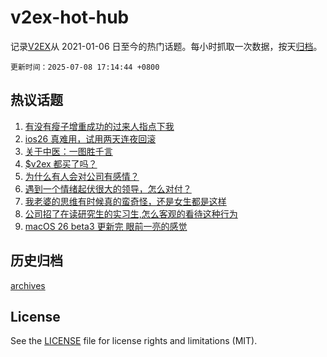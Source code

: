 # v2ex-hot-hub

 记录[V2EX](https://www.v2ex.com/)从 2021-01-06 日至今的热门话题。每小时抓取一次数据，按天[归档](archives)。

`更新时间：2025-07-08 17:14:44 +0800`

## 热议话题

1. [有没有瘦子增重成功的过来人指点下我](https://www.v2ex.com/t/1143564)
1. [ios26 真难用，试用两天连夜回滚](https://www.v2ex.com/t/1143639)
1. [关于中医：一图胜千言](https://www.v2ex.com/t/1143638)
1. [$v2ex 都买了吗？](https://www.v2ex.com/t/1143631)
1. [为什么有人会对公司有感情？](https://www.v2ex.com/t/1143661)
1. [遇到一个情绪起伏很大的领导，怎么对付？](https://www.v2ex.com/t/1143640)
1. [我老婆的思维有时候真的蛮奇怪，还是女生都是这样](https://www.v2ex.com/t/1143758)
1. [公司招了在读研究生的实习生,怎么客观的看待这种行为](https://www.v2ex.com/t/1143688)
1. [macOS 26 beta3 更新完 眼前一亮的感觉](https://www.v2ex.com/t/1143621)

## 历史归档

[archives](archives)

## License

See the [LICENSE](LICENSE) file for license rights and limitations (MIT).
